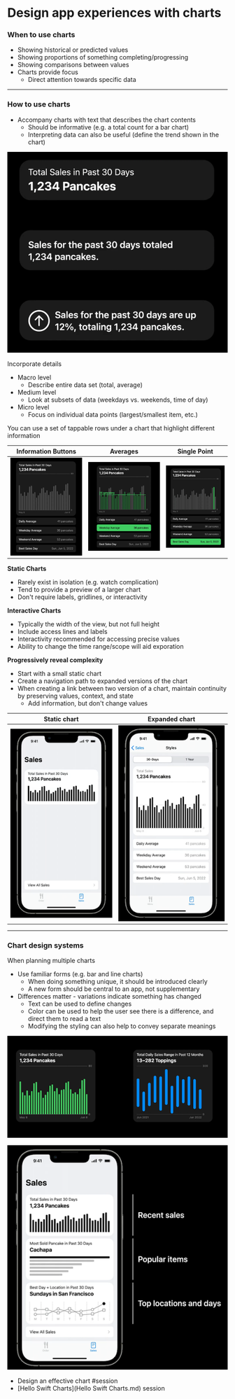 # **Design app experiences with charts**

### **When to use charts**

* Showing historical or predicted values
* Showing proportions of something completing/progressing
* Showing comparisons between values
* Charts provide focus
	* Direct attention towards specific data

---

### **How to use charts**

* Accompany charts with text that describes the chart contents
	* Should be informative (e.g. a total count for a bar chart)
	* Interpreting data can also be useful (define the trend shown in the chart)

![](images/designcharts/defined.png)

Incorporate details

* Macro level
	* Describe entire data set (total, average)
* Medium level
	* Look at subsets of data (weekdays vs. weekends, time of day)
* Micro level
	* Focus on individual data points (largest/smallest item, etc.)

You can use a set of tappable rows under a chart that highlight different information

Information Buttons | Averages | Single Point
------------------- | -------- | ------------
![](images/designcharts/functionality.png) | ![](images/designcharts/functionality2.png) | ![](images/designcharts/functionality3.png)

**Static Charts**

* Rarely exist in isolation (e.g. watch complication)
* Tend to provide a preview of a larger chart
* Don't require labels, gridlines, or interactivity

**Interactive Charts**

* Typically the width of the view, but not full height
* Include access lines and labels
* Interactivity recommended for accessing precise values
* Ability to change the time range/scope will aid exporation

**Progressively reveal complexity**

* Start with a small static chart
* Create a navigation path to expanded versions of the chart
* When creating a link between two version of a chart, maintain continuity by preserving values, context, and state
	* Add information, but don't change values

Static chart | Expanded chart
------------ | --------------
![](images/designcharts/static.png) | ![](images/designcharts/expanded.png)

---

### **Chart design systems**

When planning multiple charts

* Use familiar forms (e.g. bar and line charts)
	* When doing something unique, it should be introduced clearly
	* A new form should be central to an app, not supplementary
* Differences matter - variations indicate something has changed
	* Text can be used to define changes
	* Color can be used to help the user see there is a difference, and direct them to read a text
	* Modifying the styling can also help to convey separate meanings

![](images/designcharts/differences.png)

![](images/designcharts/three_charts.png)

* Design an effective chart #session
* [Hello Swift Charts](Hello Swift Charts.md) session

